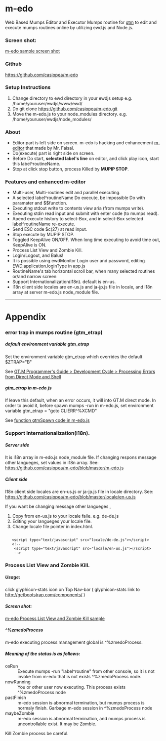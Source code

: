 # m-edo


 Web Based Mumps Editor and Executor Mumps routine for [gtm](http://www.fisglobal.com/products-technologyplatforms-gtm) to edit and execute mumps routines online by utilizing ewd.js and Node.js.

### Screen shot:

[m-edo sample screen shot](
https://sites.google.com/site/gtmstudy/m-gateway/ewdgateway2/m-edo/ext307.png?attredirects=0)

### Github

https://github.com/casiopea/m-edo

### Setup Instructions

1. Change directory to ewd directory in your ewdjs setup e.g. /home/youruser/ewdjs/www/ewd/
2. Do git clone https://github.com/casiopea/m-edo.git
3. Move the m-edo.js to your node_modules directory. e.g. /home/youruser/ewdjs/node_modules/

### About

- Editor part is left side on screen. m-edo is hacking and enhancement [m-editor](https://github.com/faisalsami/m-editor) that made by Mr. Faisal.
- Do(execute) part is right side on screen.
- Before Do start, **selected label's line** on editor, and click play icon, start this label^routineName. 
- Stop at click stop button, process Killed by **MUPIP STOP**.

### Features and enhanced m-editor
- Multi-user, Multi-routines edit and parallel executing.
- A selected label^routineName Do execute, be impossible Do with paramater and $$function.
- Executing stdout write to contents view aria (from mumps write).
- Executing stdin read input and submit with enter code (to mumps read).
- Apend execute history to select-Box, and in select-Box selected label^routineName re-execute.
- Send ESC code $c(27) at read input. 
- Stop execute by MUPIP STOP.
- Toggled KeepAlive ON/OFF. When long time executing to avoid time out, KeepAlive is ON. 
- Process List View and Zombie Kill.
- Login/Logout, and Balus!
- It is possible using ewdMonitor Login user and password, editing EWD.application.loginType in app.js 
- RoutineName's tab horizontal scroll bar, when many selected routines or/and narrow screen 
- Support Internationalization(i18n). default is en-us.
- I18n client side locales are en-us.js and ja-jp.js file in locale, and i18n array at server m-edo.js node_module file.  

-----------------------------------------------------------------------------
# Appendix

### error trap in mumps routine (gtm_etrap)

##### default environment variable gtm_etrap

Set the environment variable gtm_etrap which overrides the default $ZTRAP="B"

See [GT.M Programmer's Guide > Development Cycle > Processing Errors from Direct Mode and Shell](http://tinco.pair.com/bhaskar/gtm/doc/books/pg/UNIX_manual/ch03s07.html)

##### gtm_etrap in m-edo.js

If leave this default, when an error occurs, it will into GT.M direct mode.
In order to avoid it, before spawn mumps -run in m-edo.js, set environment variable gtm_etrap = "goto CLIERR^%XCMD"

See [function gtmSpawn code in m-edo.js](https://github.com/casiopea/m-edo/blob/master/m-edo.js)


### Support Internationalization(i18n).

##### Server side

It is i18n array in m-edo.js node_module file.
If changing respons message other langueges, set values in i18n array.
See: https://github.com/casiopea/m-edo/blob/master/m-edo.js

##### Client side

I18n client side locales are en-us.js or ja-jp.js file in locale directory.
See: https://github.com/casiopea/m-edo/blob/master/locale/en-us.js

If you want be changing message other langueges ,

1. Copy from en-us.js to your locale faile. e.g. de-de.js
2. Editing your langueges your locale file.
3. Change locale file pointer in index.html.


```e.g. index.html

   <script type="text/javascript" src="locale/de-de.js"></script>
   <!-- 
    <script type="text/javascript" src="locale/en-us.js"></script>
    -->

```



### Process List View and Zombie Kill.

##### Usage:
click glyphicon-stats icon on Top Nav-bar
( glyphicon-stats link to http://getbootstrap.com/components/ )

##### Screen shot:
[m-edo Process List View and Zombie Kill sample](
https://sites.google.com/site/gtmstudy/m-gateway/ewdgateway2/m-edo/ext308.png?attredirects=0)

##### ^%zmedoProcess 
m-edo executing process management global is ^%zmedoProcess.

##### Meaning of the status is as follows:
<dl>
  <dt>osRun</dt>
  <dd>Execute mumps -run "label^routine" from other console, so it is not invoke from m-edo that is not exists ^%zmedoProcess node.</dd>
  <dt>nowRunning</dt>
  <dd>You or other user now executing. This process exists ^%zmedoProcess node</dd>
  <dt>pastFinish</dt>
  <dd>m-edo session is abnormal termination, but mumps process is normaly finish. Garbage m-edo session in ^%zmedoProcess node</dd>
  <dt>maybeZombie</dt>
  <dd>m-edo session is abnormal termination, and mumps process is uncontrollable exist. It may be Zombie.</dd>
</dl>

Kill Zombie process be careful. 



